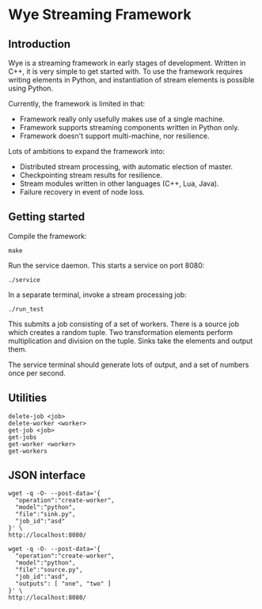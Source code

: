 
# Wye Streaming Framework

## Introduction

Wye is a streaming framework in early stages of development.  Written in C++,
it is very simple to get started with.  To use the framework requires writing
elements
in Python, and instantiation of stream elements is possible using Python.

Currently, the framework is limited in that:
* Framework really only usefully makes use of a single machine.
* Framework supports streaming components written in Python only.
* Framework doesn't support multi-machine, nor resilience.

Lots of ambitions to expand the framework into:
* Distributed stream processing, with automatic election of master.
* Checkpointing stream results for resilience.
* Stream modules written in other languages (C++, Lua, Java).
* Failure recovery in event of node loss.

## Getting started

Compile the framework:

```
make
```
Run the service daemon.  This starts a service on port 8080:

```
./service
```

In a separate terminal, invoke a stream processing job:

```
./run_test
```

This submits a job consisting of a set of workers.  There is a source job
which creates a random tuple.  Two transformation elements perform
multiplication and division on the tuple.  Sinks take the elements and
output them.

The service terminal should generate lots of output, and a set of numbers once
per second.

## Utilities

```
delete-job <job>
delete-worker <worker>
get-job <job>
get-jobs
get-worker <worker>
get-workers
```

## JSON interface

```
wget -q -O- --post-data='{
  "operation":"create-worker",
  "model":"python",
  "file":"sink.py",
  "job_id":"asd"
}' \
http://localhost:8080/
```

```
wget -q -O- --post-data='{
  "operation":"create-worker",
  "model":"python",
  "file":"source.py",
  "job_id":"asd",
  "outputs": [ "one", "two" ]
}' \
http://localhost:8080/
```

